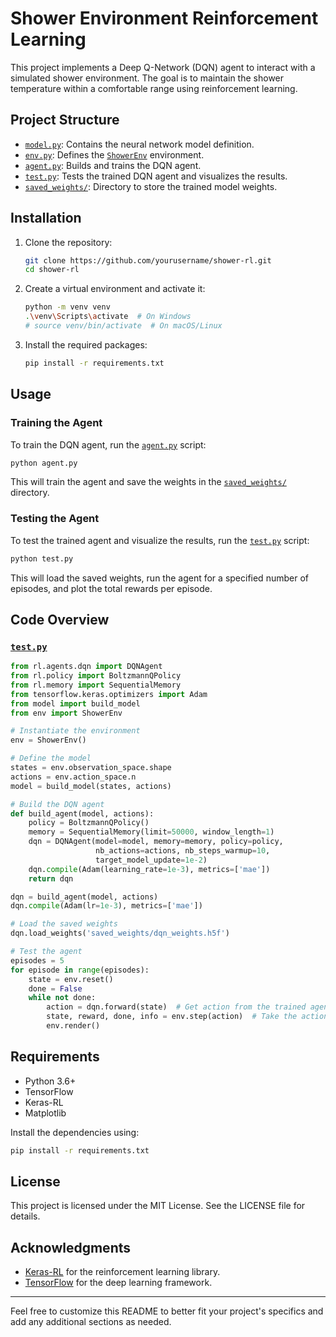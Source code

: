# Shower Environment Reinforcement Learning

This project implements a Deep Q-Network (DQN) agent to interact with a simulated shower environment. The goal is to maintain the shower temperature within a comfortable range using reinforcement learning.

## Project Structure

- [`model.py`](command:_github.copilot.openSymbolFromReferences?%5B%22model.py%22%2C%5B%7B%22uri%22%3A%7B%22%24mid%22%3A1%2C%22fsPath%22%3A%22c%3A%5C%5CUsers%5C%5Cuser%5C%5CDesktop%5C%5Ccodes%5C%5Calu-machine_learning%5C%5Cunsupervised_learning%5C%5CRL%20summative%5C%5Ctrial%5C%5Ctest.py%22%2C%22_sep%22%3A1%2C%22external%22%3A%22file%3A%2F%2F%2Fc%253A%2FUsers%2Fuser%2FDesktop%2Fcodes%2Falu-machine_learning%2Funsupervised_learning%2FRL%2520summative%2Ftrial%2Ftest.py%22%2C%22path%22%3A%22%2Fc%3A%2FUsers%2Fuser%2FDesktop%2Fcodes%2Falu-machine_learning%2Funsupervised_learning%2FRL%20summative%2Ftrial%2Ftest.py%22%2C%22scheme%22%3A%22file%22%7D%2C%22pos%22%3A%7B%22line%22%3A4%2C%22character%22%3A5%7D%7D%5D%5D "Go to definition"): Contains the neural network model definition.
- [`env.py`](command:_github.copilot.openSymbolFromReferences?%5B%22env.py%22%2C%5B%7B%22uri%22%3A%7B%22%24mid%22%3A1%2C%22fsPath%22%3A%22c%3A%5C%5CUsers%5C%5Cuser%5C%5CDesktop%5C%5Ccodes%5C%5Calu-machine_learning%5C%5Cunsupervised_learning%5C%5CRL%20summative%5C%5Ctrial%5C%5Ctest.py%22%2C%22_sep%22%3A1%2C%22external%22%3A%22file%3A%2F%2F%2Fc%253A%2FUsers%2Fuser%2FDesktop%2Fcodes%2Falu-machine_learning%2Funsupervised_learning%2FRL%2520summative%2Ftrial%2Ftest.py%22%2C%22path%22%3A%22%2Fc%3A%2FUsers%2Fuser%2FDesktop%2Fcodes%2Falu-machine_learning%2Funsupervised_learning%2FRL%20summative%2Ftrial%2Ftest.py%22%2C%22scheme%22%3A%22file%22%7D%2C%22pos%22%3A%7B%22line%22%3A5%2C%22character%22%3A5%7D%7D%5D%5D "Go to definition"): Defines the [`ShowerEnv`](command:_github.copilot.openSymbolFromReferences?%5B%22ShowerEnv%22%2C%5B%7B%22uri%22%3A%7B%22%24mid%22%3A1%2C%22fsPath%22%3A%22c%3A%5C%5CUsers%5C%5Cuser%5C%5CDesktop%5C%5Ccodes%5C%5Calu-machine_learning%5C%5Cunsupervised_learning%5C%5CRL%20summative%5C%5Ctrial%5C%5Ctest.py%22%2C%22_sep%22%3A1%2C%22external%22%3A%22file%3A%2F%2F%2Fc%253A%2FUsers%2Fuser%2FDesktop%2Fcodes%2Falu-machine_learning%2Funsupervised_learning%2FRL%2520summative%2Ftrial%2Ftest.py%22%2C%22path%22%3A%22%2Fc%3A%2FUsers%2Fuser%2FDesktop%2Fcodes%2Falu-machine_learning%2Funsupervised_learning%2FRL%20summative%2Ftrial%2Ftest.py%22%2C%22scheme%22%3A%22file%22%7D%2C%22pos%22%3A%7B%22line%22%3A5%2C%22character%22%3A16%7D%7D%5D%5D "Go to definition") environment.
- [`agent.py`](command:_github.copilot.openSymbolFromReferences?%5B%22agent.py%22%2C%5B%7B%22uri%22%3A%7B%22%24mid%22%3A1%2C%22fsPath%22%3A%22c%3A%5C%5CUsers%5C%5Cuser%5C%5CDesktop%5C%5Ccodes%5C%5Calu-machine_learning%5C%5Cunsupervised_learning%5C%5CRL%20summative%5C%5Ctrial%5C%5Ctest.py%22%2C%22_sep%22%3A1%2C%22external%22%3A%22file%3A%2F%2F%2Fc%253A%2FUsers%2Fuser%2FDesktop%2Fcodes%2Falu-machine_learning%2Funsupervised_learning%2FRL%2520summative%2Ftrial%2Ftest.py%22%2C%22path%22%3A%22%2Fc%3A%2FUsers%2Fuser%2FDesktop%2Fcodes%2Falu-machine_learning%2Funsupervised_learning%2FRL%20summative%2Ftrial%2Ftest.py%22%2C%22scheme%22%3A%22file%22%7D%2C%22pos%22%3A%7B%22line%22%3A15%2C%22character%22%3A16%7D%7D%5D%5D "Go to definition"): Builds and trains the DQN agent.
- [`test.py`](command:_github.copilot.openRelativePath?%5B%7B%22scheme%22%3A%22file%22%2C%22authority%22%3A%22%22%2C%22path%22%3A%22%2Fc%3A%2FUsers%2Fuser%2FDesktop%2Fcodes%2Falu-machine_learning%2Funsupervised_learning%2FRL%20summative%2Ftrial%2Ftest.py%22%2C%22query%22%3A%22%22%2C%22fragment%22%3A%22%22%7D%5D "c:\Users\user\Desktop\codes\alu-machine_learning\unsupervised_learning\RL summative\trial\test.py"): Tests the trained DQN agent and visualizes the results.
- [`saved_weights/`](command:_github.copilot.openSymbolFromReferences?%5B%22saved_weights%2F%22%2C%5B%7B%22uri%22%3A%7B%22%24mid%22%3A1%2C%22fsPath%22%3A%22c%3A%5C%5CUsers%5C%5Cuser%5C%5CDesktop%5C%5Ccodes%5C%5Calu-machine_learning%5C%5Cunsupervised_learning%5C%5CRL%20summative%5C%5Ctrial%5C%5Ctest.py%22%2C%22_sep%22%3A1%2C%22external%22%3A%22file%3A%2F%2F%2Fc%253A%2FUsers%2Fuser%2FDesktop%2Fcodes%2Falu-machine_learning%2Funsupervised_learning%2FRL%2520summative%2Ftrial%2Ftest.py%22%2C%22path%22%3A%22%2Fc%3A%2FUsers%2Fuser%2FDesktop%2Fcodes%2Falu-machine_learning%2Funsupervised_learning%2FRL%20summative%2Ftrial%2Ftest.py%22%2C%22scheme%22%3A%22file%22%7D%2C%22pos%22%3A%7B%22line%22%3A29%2C%22character%22%3A18%7D%7D%5D%5D "Go to definition"): Directory to store the trained model weights.

## Installation

1. Clone the repository:
    ```sh
    git clone https://github.com/yourusername/shower-rl.git
    cd shower-rl
    ```

2. Create a virtual environment and activate it:
    ```sh
    python -m venv venv
    .\venv\Scripts\activate  # On Windows
    # source venv/bin/activate  # On macOS/Linux
    ```

3. Install the required packages:
    ```sh
    pip install -r requirements.txt
    ```

## Usage

### Training the Agent

To train the DQN agent, run the [`agent.py`](command:_github.copilot.openSymbolFromReferences?%5B%22agent.py%22%2C%5B%7B%22uri%22%3A%7B%22%24mid%22%3A1%2C%22fsPath%22%3A%22c%3A%5C%5CUsers%5C%5Cuser%5C%5CDesktop%5C%5Ccodes%5C%5Calu-machine_learning%5C%5Cunsupervised_learning%5C%5CRL%20summative%5C%5Ctrial%5C%5Ctest.py%22%2C%22_sep%22%3A1%2C%22external%22%3A%22file%3A%2F%2F%2Fc%253A%2FUsers%2Fuser%2FDesktop%2Fcodes%2Falu-machine_learning%2Funsupervised_learning%2FRL%2520summative%2Ftrial%2Ftest.py%22%2C%22path%22%3A%22%2Fc%3A%2FUsers%2Fuser%2FDesktop%2Fcodes%2Falu-machine_learning%2Funsupervised_learning%2FRL%20summative%2Ftrial%2Ftest.py%22%2C%22scheme%22%3A%22file%22%7D%2C%22pos%22%3A%7B%22line%22%3A15%2C%22character%22%3A16%7D%7D%5D%5D "Go to definition") script:
```sh
python agent.py
```
This will train the agent and save the weights in the [`saved_weights/`](command:_github.copilot.openSymbolFromReferences?%5B%22saved_weights%2F%22%2C%5B%7B%22uri%22%3A%7B%22%24mid%22%3A1%2C%22fsPath%22%3A%22c%3A%5C%5CUsers%5C%5Cuser%5C%5CDesktop%5C%5Ccodes%5C%5Calu-machine_learning%5C%5Cunsupervised_learning%5C%5CRL%20summative%5C%5Ctrial%5C%5Ctest.py%22%2C%22_sep%22%3A1%2C%22external%22%3A%22file%3A%2F%2F%2Fc%253A%2FUsers%2Fuser%2FDesktop%2Fcodes%2Falu-machine_learning%2Funsupervised_learning%2FRL%2520summative%2Ftrial%2Ftest.py%22%2C%22path%22%3A%22%2Fc%3A%2FUsers%2Fuser%2FDesktop%2Fcodes%2Falu-machine_learning%2Funsupervised_learning%2FRL%20summative%2Ftrial%2Ftest.py%22%2C%22scheme%22%3A%22file%22%7D%2C%22pos%22%3A%7B%22line%22%3A29%2C%22character%22%3A18%7D%7D%5D%5D "Go to definition") directory.

### Testing the Agent

To test the trained agent and visualize the results, run the [`test.py`](command:_github.copilot.openRelativePath?%5B%7B%22scheme%22%3A%22file%22%2C%22authority%22%3A%22%22%2C%22path%22%3A%22%2Fc%3A%2FUsers%2Fuser%2FDesktop%2Fcodes%2Falu-machine_learning%2Funsupervised_learning%2FRL%20summative%2Ftrial%2Ftest.py%22%2C%22query%22%3A%22%22%2C%22fragment%22%3A%22%22%7D%5D "c:\Users\user\Desktop\codes\alu-machine_learning\unsupervised_learning\RL summative\trial\test.py") script:
```sh
python test.py
```
This will load the saved weights, run the agent for a specified number of episodes, and plot the total rewards per episode.

## Code Overview

### [`test.py`](command:_github.copilot.openRelativePath?%5B%7B%22scheme%22%3A%22file%22%2C%22authority%22%3A%22%22%2C%22path%22%3A%22%2Fc%3A%2FUsers%2Fuser%2FDesktop%2Fcodes%2Falu-machine_learning%2Funsupervised_learning%2FRL%20summative%2Ftrial%2Ftest.py%22%2C%22query%22%3A%22%22%2C%22fragment%22%3A%22%22%7D%5D "c:\Users\user\Desktop\codes\alu-machine_learning\unsupervised_learning\RL summative\trial\test.py")

```python
from rl.agents.dqn import DQNAgent
from rl.policy import BoltzmannQPolicy
from rl.memory import SequentialMemory
from tensorflow.keras.optimizers import Adam
from model import build_model
from env import ShowerEnv

# Instantiate the environment
env = ShowerEnv()

# Define the model
states = env.observation_space.shape
actions = env.action_space.n
model = build_model(states, actions)

# Build the DQN agent
def build_agent(model, actions):
    policy = BoltzmannQPolicy()
    memory = SequentialMemory(limit=50000, window_length=1)
    dqn = DQNAgent(model=model, memory=memory, policy=policy,
                   nb_actions=actions, nb_steps_warmup=10,
                   target_model_update=1e-2)
    dqn.compile(Adam(learning_rate=1e-3), metrics=['mae'])
    return dqn

dqn = build_agent(model, actions)
dqn.compile(Adam(lr=1e-3), metrics=['mae'])

# Load the saved weights
dqn.load_weights('saved_weights/dqn_weights.h5f')

# Test the agent
episodes = 5
for episode in range(episodes):
    state = env.reset()
    done = False
    while not done:
        action = dqn.forward(state)  # Get action from the trained agent
        state, reward, done, info = env.step(action)  # Take the action
        env.render()
```

## Requirements

- Python 3.6+
- TensorFlow
- Keras-RL
- Matplotlib

Install the dependencies using:
```sh
pip install -r requirements.txt
```

## License

This project is licensed under the MIT License. See the LICENSE file for details.

## Acknowledgments

- [Keras-RL](https://github.com/keras-rl/keras-rl) for the reinforcement learning library.
- [TensorFlow](https://www.tensorflow.org/) for the deep learning framework.

---

Feel free to customize this README to better fit your project's specifics and add any additional sections as needed.